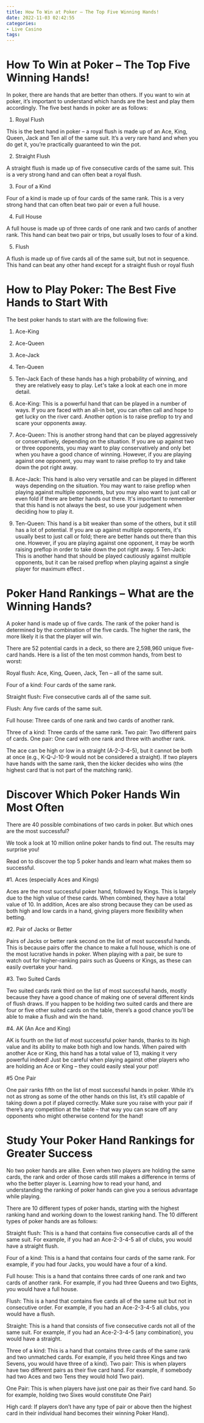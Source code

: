 ```yaml
---
title: How To Win at Poker – The Top Five Winning Hands!
date: 2022-11-03 02:42:55
categories:
- Live Casino
tags:
---
```



#  How To Win at Poker – The Top Five Winning Hands!

In poker, there are hands that are better than others. If you want to win at poker, it’s important to understand which hands are the best and play them accordingly. The five best hands in poker are as follows:

1. Royal Flush

This is the best hand in poker – a royal flush is made up of an Ace, King, Queen, Jack and Ten all of the same suit. It’s a very rare hand and when you do get it, you’re practically guaranteed to win the pot.

2. Straight Flush

A straight flush is made up of five consecutive cards of the same suit. This is a very strong hand and can often beat a royal flush.

3. Four of a Kind

Four of a kind is made up of four cards of the same rank. This is a very strong hand that can often beat two pair or even a full house.

4. Full House

A full house is made up of three cards of one rank and two cards of another rank. This hand can beat two pair or trips, but usually loses to four of a kind.

5. Flush

A flush is made up of five cards all of the same suit, but not in sequence. This hand can beat any other hand except for a straight flush or royal flush

#  How to Play Poker: The Best Five Hands to Start With

The best poker hands to start with are the following five:
1. Ace-King
2. Ace-Queen
3. Ace-Jack
4. Ten-Queen
5. Ten-Jack
Each of these hands has a high probability of winning, and they are relatively easy to play. Let's take a look at each one in more detail.

1. Ace-King: This is a powerful hand that can be played in a number of ways. If you are faced with an all-in bet, you can often call and hope to get lucky on the river card. Another option is to raise preflop to try and scare your opponents away.

2. Ace-Queen: This is another strong hand that can be played aggressively or conservatively, depending on the situation. If you are up against two or three opponents, you may want to play conservatively and only bet when you have a good chance of winning. However, if you are playing against one opponent, you may want to raise preflop to try and take down the pot right away.
3. Ace-Jack: This hand is also very versatile and can be played in different ways depending on the situation. You may want to raise preflop when playing against multiple opponents, but you may also want to just call or even fold if there are better hands out there. It's important to remember that this hand is not always the best, so use your judgement when deciding how to play it.
4. Ten-Queen: This hand is a bit weaker than some of the others, but it still has a lot of potential. If you are up against multiple opponents, it's usually best to just call or fold; there are better hands out there than this one. However, if you are playing against one opponent, it may be worth raising preflop in order to take down the pot right away. 
5 Ten-Jack: This is another hand that should be played cautiously against multiple opponents, but it can be raised preflop when playing against a single player for maximum effect .

#  Poker Hand Rankings – What are the Winning Hands?

A poker hand is made up of five cards. The rank of the poker hand is determined by the combination of the five cards. The higher the rank, the more likely it is that the player will win.

There are 52 potential cards in a deck, so there are 2,598,960 unique five-card hands. Here is a list of the ten most common hands, from best to worst:

Royal flush: Ace, King, Queen, Jack, Ten – all of the same suit.

Four of a kind: Four cards of the same rank.

Straight flush: Five consecutive cards all of the same suit.

Flush: Any five cards of the same suit.

Full house: Three cards of one rank and two cards of another rank.

Three of a kind: Three cards of the same rank.
Two pair: Two different pairs of cards.
One pair: One card with one rank and three with another rank. 

The ace can be high or low in a straight (A-2-3-4-5), but it cannot be both at once (e.g., K-Q-J-10-9 would not be considered a straight). If two players have hands with the same rank, then the kicker decides who wins (the highest card that is not part of the matching rank).

#  Discover Which Poker Hands Win Most Often 

There are 40 possible combinations of two cards in poker. But which ones are the most successful?

We took a look at 10 million online poker hands to find out. The results may surprise you!

Read on to discover the top 5 poker hands and learn what makes them so successful.

#1. Aces (especially Aces and Kings) 

Aces are the most successful poker hand, followed by Kings. This is largely due to the high value of these cards. When combined, they have a total value of 10. In addition, Aces are also strong because they can be used as both high and low cards in a hand, giving players more flexibility when betting.

#2. Pair of Jacks or Better 

Pairs of Jacks or better rank second on the list of most successful hands. This is because pairs offer the chance to make a full house, which is one of the most lucrative hands in poker. When playing with a pair, be sure to watch out for higher-ranking pairs such as Queens or Kings, as these can easily overtake your hand.

#3. Two Suited Cards 

Two suited cards rank third on the list of most successful hands, mostly because they have a good chance of making one of several different kinds of flush draws. If you happen to be holding two suited cards and there are four or five other suited cards on the table, there’s a good chance you’ll be able to make a flush and win the hand.

#4. AK (An Ace and King) 

AK is fourth on the list of most successful poker hands, thanks to its high value and its ability to make both high and low hands. When paired with another Ace or King, this hand has a total value of 13, making it very powerful indeed! Just be careful when playing against other players who are holding an Ace or King – they could easily steal your pot!


 #5 One Pair  

One pair ranks fifth on the list of most successful hands in poker. While it’s not as strong as some of the other hands on this list, it’s still capable of taking down a pot if played correctly. Make sure you raise with your pair if there’s any competition at the table – that way you can scare off any opponents who might otherwise contend for the hand!

#  Study Your Poker Hand Rankings for Greater Success

No two poker hands are alike. Even when two players are holding the same cards, the rank and order of those cards still makes a difference in terms of who the better player is. Learning how to read your hand, and understanding the ranking of poker hands can give you a serious advantage while playing.

There are 10 different types of poker hands, starting with the highest ranking hand and working down to the lowest ranking hand. The 10 different types of poker hands are as follows:

Straight flush: This is a hand that contains five consecutive cards all of the same suit. For example, if you had an Ace-2-3-4-5 all of clubs, you would have a straight flush.

Four of a kind: This is a hand that contains four cards of the same rank. For example, if you had four Jacks, you would have a four of a kind.

Full house: This is a hand that contains three cards of one rank and two cards of another rank. For example, if you had three Queens and two Eights, you would have a full house.

Flush: This is a hand that contains five cards all of the same suit but not in consecutive order. For example, if you had an Ace-2-3-4-5 all clubs, you would have a flush.

Straight: This is a hand that consists of five consecutive cards not all of the same suit. For example, if you had an Ace-2-3-4-5 (any combination), you would have a straight.

Three of a kind: This is a hand that contains three cards of the same rank and two unmatched cards. For example, if you held three Kings and two Sevens, you would have three of a kind). 
Two pair: This is when players have two different pairs as their five card hand. For example, if somebody had two Aces and two Tens they would hold Two pair).  

One Pair: This is when players have just one pair as their five card hand. So for example, holding two Sixes would constitute One Pair) 

High card: If players don’t have any type of pair or above then the highest card in their individual hand becomes their winning Poker Hand).